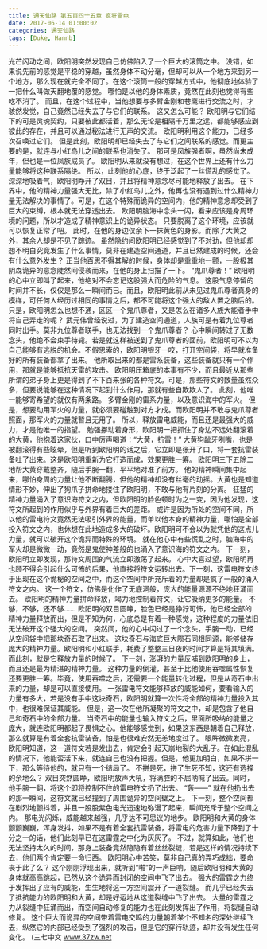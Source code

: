 ```yaml
---
title: 通天仙路 第五百四十五章 疯狂雷电
date: 2017-06-14 01:00:02
categories: 通天仙路
tags: [Duke, Hannb]
---
```


光芒闪动之间，欧阳明突然发现自己仿佛陷入了一个巨大的滚筒之中。
没错，如果说先前的感觉是平稳的穿越，虽然身体不动分毫，但却可以从一个地方来到另一个地方，那么现在就完全不同了。在这个滚筒一般的穿越方式中，他彻底地体验了一把什么叫做天翻地覆的感觉。
哪怕是以他的身体素质，竟然在此刻也觉得有些吃不消了。
而且，在这个过程中，当他想要与多臂金刚和苍鹰进行交流之时，才骇然发觉，自己竟然已经失去了与它们的联系。
这又怎么可能？
欧阳明与它们结下的可是灵魂契约，只要彼此都活着，那么无论是相隔千万里之远，都能够感应到彼此的存在，并且可以通过秘法进行无声的交流。
欧阳明利用这个能力，已经多次召唤过它们。
但是此刻，欧阳明却已经失去了与它们之间联系的感觉。而更主要的是，就连与小红鸟儿之间的联系也消失了。
那可是凤族强者啊，虽然尚未成年，但也是一位凤族成员了。
欧阳明从来就没有想过，在这个世界上还有什么力量能够将这种联系隔绝。
所以，此刻他的心底，终于泛起了一丝慌乱的感觉了。
深深地吸着气，欧阳明睁开了双目，并且将精神意念尽可能地释放了出去。
在下界中，他的精神力量强大无比，除了小红鸟儿之外，他再也没有遇到过什么精神力量无法解决的事情了。可是，在这个特殊而诡异的空间内，他的精神意念却受到了巨大的束缚，根本就无法穿透出去。
欧阳明脑海中念头一闪，看来应该是身周环境的问题，所以才造成了精神意识上的诡异状态。
只要脱离了这个环境，应该就可以恢复正常了吧。
此时，在他的身边仅余下一抹黄色的身影。而除了大黄之外，其余人却是不见了踪迹。
虽然隐约间欧阳明已经感觉到了不对劲，但他却却想不明白究竟发生了什么事情，莫非在建造空间通道，并且已然建成的时候，还会有什么意外发生？
正当他百思不得其解的时候，身体却是重重地一颤，一股极其阴森诡异的意念陡然间侵袭而来，在他的身上扫描了一下。
“鬼爪尊者！”
欧阳明的心中立即叫了起来，他绝对不会忘记这股强大而危险的气息。
这股气息停留的时间并不长，仅仅是那么一瞬间而已。而且，欧阳明此前从未见过鬼爪尊者真身的模样，可任何人经历过相同的事情之后，都不可能将这个强大的敌人置之脑后的。
只是，欧阳明怎么也想不通，区区一个鬼爪尊者，又是怎么在诸多人族大能者手中将自己弄走的呢？
武元伟曾经说过，为了建造空间通道，人族可是有着九位尊者同时出手。莫非九位尊者联手，也无法找到一个鬼爪尊者？
心中瞬间转过了无数念头，他绝不会束手待毙。若是就这样被送到了鬼爪尊者的面前，欧阳明可不以为自己能够有逃脱的机会。不假思索的，欧阳明银牙一咬，打开空间袋，将早就准备好的所有装备都拿了出来。
他所取出来的都是雷系装备，这些装备就只有一个作用，那就是能够抵抗天雷的攻击。
欧阳明压箱底的本事有不少，而且最近从那些所谓的弟子身上更是得到了不下百来张的各种符文。可是，那些符文的数量虽然众多，但要说能够在这种情况下起到什么作用，那就有些自欺欺人了。
此刻，他唯一能够寄希望的就仅有两条路。
多臂金刚的雷系力量，以及意识海中的军火。
但是，想要动用军火的力量，就必须要碰触到对方才成。而欧阳明并不敢与鬼爪尊者照面，那军火的力量就暂且无用了。
所以，释放雷电威能，而且还是最强大的威力，才是他唯一的指望。
勉强挪动着身形，欧阳明一把抓住了身边不远处翻滚着的大黄，他抱着这家伙，口中厉声喝道：“大黄，抗雷！”
大黄狗龇牙咧嘴，也是被翻滚得有些眩晕，但是听到欧阳明的话之后，它立即是张开了口，将一套抗雷装备吐了出来。这是欧阳明重新为它打造而成，效果更胜一筹。
欧阳明三下五除二地帮大黄穿戴整齐，随后手腕一翻，平平地对准了前方。
他的精神瞬间集中起来，哪怕身周的力量让他不断翻腾，但他的精神却没有丝毫的动摇。大黄也是知道情形不妙，伸出了狗爪子拼命地搂住了欧阳明，不敢与他有片刻的分离。
狂猛的精神力量涌入了意识海符文之内，但欧阳明的脸色顿时为之一变，因为他发现，这符文所起到的作用似乎与外界有着巨大的差距。
或许是因为所处的空间不同，所以他的雷电符文竟然无法吸引外界的能量，而单以他本身的精神力量，哪怕是全部投入符文之内，也休想在此地造成多大的破坏。欧阳明可不会以为就凭他的这点儿力量，就可以破开这个诡异而特殊的环境。
就在他心中有些慌乱之时，脑海中的军火却是微微一动，竟然是鬼使神差般的也涌入了意识海的符文之内。
下一刻，欧阳明立即发现，那符文周围的气流立即激荡了起来。
心中大喜过望，欧阳明再也顾不得会引起什么可怖的后果，他直接将符文运转出去。下一刻，这雷电符文终于出现在这个诡秘的空间之中，而这个空间中所充斥着的力量却是疯了一般的涌入符文之内。
这一个符文，仿佛是化作了无底洞般，庞大的能量源源不绝地狂涌而去。
欧阳明的精神力量拼命释放，竭力地控制着符文，让它吸纳更多的能量。
不够，不够，还不够……
欧阳明的双目圆睁，脸色已经是狰狞可怖，他已经全部的精神力量释放而出，但是不知为何，心底总是有着一种感觉，这种程度的力量依旧无法破开这个强大的空间。
突然间，他的心中闪过了一个念头，手腕一动，已经从空间袋中把那块奇石取了出来。
这块奇石与海底巨大陨石同根同源，能够储存庞大的精神力量。欧阳明和小红联手，耗费了整整三日夜的时间才算是将其填满。而此刻，就是它释放力量的时候了。
下一刻，澎湃的力量反哺到欧阳明的身上，而且还是最为精湛的精神力量。
这种力量的倒灌，甚至于比他使用吞噬属性恢复还要更胜一筹。毕竟，使用吞噬之后，还需要一个能量转化过程，但是从奇石中出来的力量，却是可以直接使用。
一张雷电符文能够释放的威能如何，要看输入的力量有多大，若是没有手中这块奇石，欧阳明就算一次性将全部的精神力量投入其中，也很难保证其威能。
但是，这一次在他所凝聚的符文之中，却是包含了他自己和奇石中的全部力量。
当奇石中的能量也输入符文之后，里面所吸纳的能量之庞大，就连欧阳明都起了畏惧之心。他能够感觉到，如果这东西是朝着自己释放，那么就算是有着全套抗雷装备，怕是也很难安然无恙地度过了。
眼眸微微发亮，欧阳明知道，这一道符文若是发出去，肯定会引起天崩地裂的大乱子。在如此混乱的情况下，他能否活下来，就连自己也没有把握。但是，他更加明白，如果不拼一下，那么等待他的，就只有一个结局了。
不拼是死，拼了生死不知，这还有选择的余地么？
双目突然圆睁，欧阳明放声大吼，将满腔的不屈呐喊了出去。同时，他手腕一翻，将这个即将控制不住的雷电符文扔了出去。
“轰——”
就在他扔出去的那一瞬间，这符文就已经撞到了周围诡异的空间壁之上。
下一刻，整个空间都在剧烈地颤抖着，并且一股股紫色电光迅速地弥漫了起来，瞬间充斥于整个空间之内。
那电光闪烁，威能越来越强，几乎达不可思议的地步。
欧阳明和大黄的身体颤颤巍巍，浑身发抖，如果不是有着全套抗雷装备，将雷电的危害力量下降到了十分之一的话，他们此刻早已在这雷霆之中化为灰灰了。
不过，就算如此，他们也无法坚持太久的时间，那身上装备竟然隐隐有着丝丝裂缝，若是这样的情况持续下去，他们两个肯定要一命归西。
欧阳明心中苦笑，莫非自己真的弄巧成拙，要命丧于此了么？
这个刚刚浮现出来，就听到“啪”的一声巨响，随后欧阳明和大黄的身体就高高跳起，已然从这个诡异而封闭的空间中飞了出去。
强大的雷霆之力终于发挥出了应有的威能，生生地将这一方空间震开了一道裂缝。
而几乎已经失去了抵抗能力的欧阳明和大黄，却是好运地从这道裂缝中飞了出去。
大量的雷霆之力从裂缝中狂涌而出，而空间自动修复的能力也在此刻发挥出了作用，将裂缝自动修复。
这个巨大而诡异的空间带着雷电交鸣的力量朝着某个不知名的深处继续飞去，纵然它的内部已经受到了强烈的攻击，但是它的穿行轨迹，却并没有发生任何变化。
(三七中文 www.37zw.net
